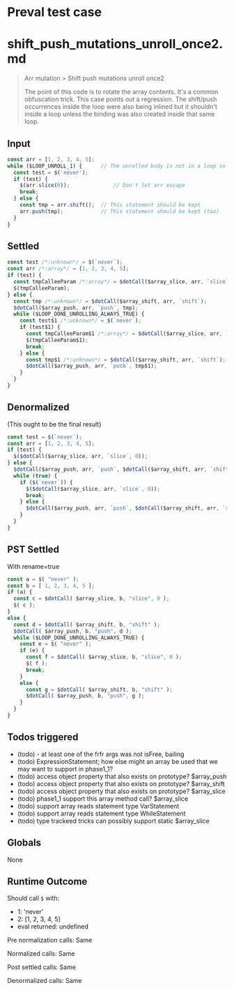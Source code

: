 # Preval test case

# shift_push_mutations_unroll_once2.md

> Arr mutation > Shift push mutations unroll once2
>
> The point of this code is to rotate the array contents. It's a common obfuscation trick.
> This case points out a regression.
> The shift/push occurrences inside the loop were also being inlined but it shouldn't inside
> a loop unless the binding was also created inside that same loop.

## Input

`````js filename=intro
const arr = [1, 2, 3, 4, 5];
while ($LOOP_UNROLL_1) {      // The unrolled body is not in a loop so it can inline there (that's how we unroll this hack anyways)
  const test = $('never');
  if (test) {
    $(arr.slice(0));              // Don't let arr escape
    break;
  } else {
    const tmp = arr.shift();  // This statement should be kept
    arr.push(tmp);            // This statement should be kept (too)
  }
}
`````


## Settled


`````js filename=intro
const test /*:unknown*/ = $(`never`);
const arr /*:array*/ = [1, 2, 3, 4, 5];
if (test) {
  const tmpCalleeParam /*:array*/ = $dotCall($array_slice, arr, `slice`, 0);
  $(tmpCalleeParam);
} else {
  const tmp /*:unknown*/ = $dotCall($array_shift, arr, `shift`);
  $dotCall($array_push, arr, `push`, tmp);
  while ($LOOP_DONE_UNROLLING_ALWAYS_TRUE) {
    const test$1 /*:unknown*/ = $(`never`);
    if (test$1) {
      const tmpCalleeParam$1 /*:array*/ = $dotCall($array_slice, arr, `slice`, 0);
      $(tmpCalleeParam$1);
      break;
    } else {
      const tmp$1 /*:unknown*/ = $dotCall($array_shift, arr, `shift`);
      $dotCall($array_push, arr, `push`, tmp$1);
    }
  }
}
`````


## Denormalized
(This ought to be the final result)

`````js filename=intro
const test = $(`never`);
const arr = [1, 2, 3, 4, 5];
if (test) {
  $($dotCall($array_slice, arr, `slice`, 0));
} else {
  $dotCall($array_push, arr, `push`, $dotCall($array_shift, arr, `shift`));
  while (true) {
    if ($(`never`)) {
      $($dotCall($array_slice, arr, `slice`, 0));
      break;
    } else {
      $dotCall($array_push, arr, `push`, $dotCall($array_shift, arr, `shift`));
    }
  }
}
`````


## PST Settled
With rename=true

`````js filename=intro
const a = $( "never" );
const b = [ 1, 2, 3, 4, 5 ];
if (a) {
  const c = $dotCall( $array_slice, b, "slice", 0 );
  $( c );
}
else {
  const d = $dotCall( $array_shift, b, "shift" );
  $dotCall( $array_push, b, "push", d );
  while ($LOOP_DONE_UNROLLING_ALWAYS_TRUE) {
    const e = $( "never" );
    if (e) {
      const f = $dotCall( $array_slice, b, "slice", 0 );
      $( f );
      break;
    }
    else {
      const g = $dotCall( $array_shift, b, "shift" );
      $dotCall( $array_push, b, "push", g );
    }
  }
}
`````


## Todos triggered


- (todo) - at least one of the frfr args was not isFree, bailing
- (todo) ExpressionStatement; how else might an array be used that we may want to support in phase1_1?
- (todo) access object property that also exists on prototype? $array_push
- (todo) access object property that also exists on prototype? $array_shift
- (todo) access object property that also exists on prototype? $array_slice
- (todo) phase1_1 support this array method call? $array_slice
- (todo) support array reads statement type VarStatement
- (todo) support array reads statement type WhileStatement
- (todo) type trackeed tricks can possibly support static $array_slice


## Globals


None


## Runtime Outcome


Should call `$` with:
 - 1: 'never'
 - 2: [1, 2, 3, 4, 5]
 - eval returned: undefined

Pre normalization calls: Same

Normalized calls: Same

Post settled calls: Same

Denormalized calls: Same
